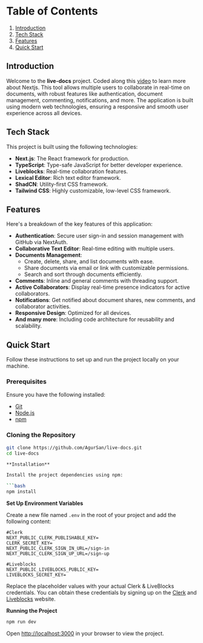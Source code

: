 # Table of Contents

1. [Introduction](#introduction)
2. [Tech Stack](#tech-stack)
3. [Features](#features)
4. [Quick Start](#quick-start)

## Introduction

Welcome to the **live-docs** project. Coded along this [video](https://youtu.be/y5vE8y_f_OM?si=5Cm9rrSCuB_u2sC_) to learn more about Nextjs. This tool allows multiple users to collaborate in real-time on documents, with robust features like authentication, document management, commenting, notifications, and more. The application is built using modern web technologies, ensuring a responsive and smooth user experience across all devices.

## Tech Stack

This project is built using the following technologies:

- **Next.js**: The React framework for production.
- **TypeScript**: Type-safe JavaScript for better developer experience.
- **Liveblocks**: Real-time collaboration features.
- **Lexical Editor**: Rich text editor framework.
- **ShadCN**: Utility-first CSS framework.
- **Tailwind CSS**: Highly customizable, low-level CSS framework.

## Features

Here's a breakdown of the key features of this application:

- **Authentication**: Secure user sign-in and session management with GitHub via NextAuth.
- **Collaborative Text Editor**: Real-time editing with multiple users.
- **Documents Management**:
  - Create, delete, share, and list documents with ease.
  - Share documents via email or link with customizable permissions.
  - Search and sort through documents efficiently.
- **Comments**: Inline and general comments with threading support.
- **Active Collaborators**: Display real-time presence indicators for active collaborators.
- **Notifications**: Get notified about document shares, new comments, and collaborator activities.
- **Responsive Design**: Optimized for all devices.
- **And many more**: Including code architecture for reusability and scalability.

## Quick Start

Follow these instructions to set up and run the project locally on your machine.

### Prerequisites

Ensure you have the following installed:

- [Git](https://git-scm.com/)
- [Node.js](https://nodejs.org/en)
- [npm](https://www.npmjs.com/)

### Cloning the Repository

````bash
git clone https://github.com/AgurSan/live-docs.git
cd live-docs

**Installation**

Install the project dependencies using npm:

```bash
npm install
````

**Set Up Environment Variables**

Create a new file named `.env` in the root of your project and add the following content:

```env
#Clerk
NEXT_PUBLIC_CLERK_PUBLISHABLE_KEY=
CLERK_SECRET_KEY=
NEXT_PUBLIC_CLERK_SIGN_IN_URL=/sign-in
NEXT_PUBLIC_CLERK_SIGN_UP_URL=/sign-up

#Liveblocks
NEXT_PUBLIC_LIVEBLOCKS_PUBLIC_KEY=
LIVEBLOCKS_SECRET_KEY=
```

Replace the placeholder values with your actual Clerk & LiveBlocks credentials. You can obtain these credentials by signing up on the [Clerk](https://clerk.com/) and [Liveblocks](liveblocks.io/) website.

**Running the Project**

```bash
npm run dev
```

Open [http://localhost:3000](http://localhost:3000) in your browser to view the project.
